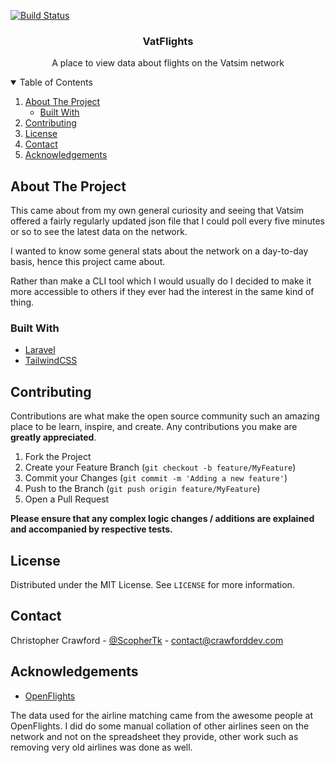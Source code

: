[![Build Status](https://www.travis-ci.com/ChrisCrawford1/vatflights.svg?branch=develop)](https://www.travis-ci.com/ChrisCrawford1/vatflights)

<h3 align="center">VatFlights</h3>
  <p align="center">
    A place to view data about flights on the Vatsim network
    <br />
  </p>


<!-- TABLE OF CONTENTS -->
<details open="open">
  <summary>Table of Contents</summary>
  <ol>
    <li>
      <a href="#about-the-project">About The Project</a>
      <ul>
        <li><a href="#built-with">Built With</a></li>
      </ul>
    </li>
    <li><a href="#contributing">Contributing</a></li>
    <li><a href="#license">License</a></li>
    <li><a href="#contact">Contact</a></li>
    <li><a href="#acknowledgements">Acknowledgements</a></li>
  </ol>
</details>

<!-- ABOUT THE PROJECT -->
## About The Project

This came about from my own general curiosity and seeing that Vatsim offered a fairly regularly updated json file
that I could poll every five minutes or so to see the latest data on the network. 

I wanted to know some general stats about the network on a day-to-day basis, hence this project came about.

Rather than make a CLI tool which I would usually do I decided to make it more accessible to others if they ever had the interest in the same kind of thing.

### Built With
* [Laravel](https://laravel.com)
* [TailwindCSS](https://tailwindcss.com)

<!-- CONTRIBUTING -->
## Contributing

Contributions are what make the open source community such an amazing place to be learn, inspire, and create. Any contributions you make are **greatly appreciated**.

1. Fork the Project
2. Create your Feature Branch (`git checkout -b feature/MyFeature`)
3. Commit your Changes (`git commit -m 'Adding a new feature'`)
4. Push to the Branch (`git push origin feature/MyFeature`)
5. Open a Pull Request


**Please ensure that any complex logic changes / additions are explained and accompanied by respective tests.**

<!-- LICENSE -->
## License

Distributed under the MIT License. See `LICENSE` for more information.

<!-- CONTACT -->
## Contact

Christopher Crawford - [@ScopherTk](https://twitter.com/ScopherTk) - contact@crawforddev.com

<!-- ACKNOWLEDGEMENTS -->
## Acknowledgements
* [OpenFlights](https://github.com/jpatokal/openflights)

The data used for the airline matching came from the awesome people at OpenFlights. 
I did do some manual collation of other airlines seen on the network and not on the spreadsheet they provide, 
other work such as removing very old airlines was done as well.
